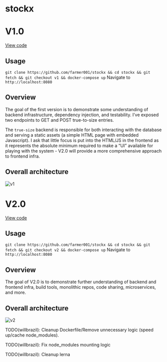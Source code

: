 # stockx

# V1.0
[View code](https://github.com/farmer001/stockx/tree/v1)

## Usage
`git clone https://github.com/farmer001/stockx && cd stockx && git fetch && git checkout v1 && docker-compose up`
Navigate to `http://localhost:8080`

## Overview
The goal of the first version is to demonstrate some understanding of backend infrastructure, dependency injection, and testability. I’ve exposed two endpoints to GET and POST true-to-size entries.

The `true-size` backend is responsible for both interacting with the database and serving a static assets (a simple HTML page with embedded Javascript). I ask that little focus is put into the HTML/JS in the frontend as it represents the absolute minimum required to make a “UI” available for playing with the system - V2.0 will provide a more comprehensive approach to frontend infra.

## Overall architecture

![v1](https://i.imgur.com/OpTEPrt.png)

# V2.0
[View code](https://github.com/farmer001/stockx/tree/v2)

## Usage
`git clone https://github.com/farmer001/stockx && cd stockx && git fetch && git checkout v2 && docker-compose up`
Navigate to `http://localhost:8080`

## Overview
The goal of V2.0 is to demonstrate further understanding of backend and frontend infra, build tools, monolithic repos, code sharing, microservices, and more. 

## Overall architecture

![v2](https://i.imgur.com/DK8RwQq.png)

TODO(willbrazil): Cleanup Dockerfile/Remove unnecessary logic (speed up/cache node_modules).

TODO(willbrazil): Fix node_modules mounting logic

TODO(willbrazil): Cleanup lerna
